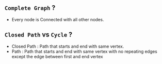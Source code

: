 ## `Complete Graph` ?
- Every node is Connected with all other nodes.

## `Closed Path` vs `Cycle` ?
- Closed Path : Path that starts and end with same vertex. 
- Path : Path that starts and end with same vertex with no repeating edges except the edge between first and end vertex